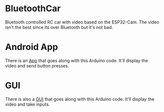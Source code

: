 # BluetoothCar
Bluetooth controlled RC car with video based on the ESP32-Cam. The video isn't the best since its over Bluetooth but it's not bad.

# Android App
There is an [App](https://github.com/bradylangdale/BluetoothCarApp) that goes along with this Arduino code. It'll display the video and send button presses.

# GUI
There is also a [GUI](https://github.com/bradylangdale/BluetoothCarGUI/) that goes along with this Arduino code. It'll display the video and take inputs.
